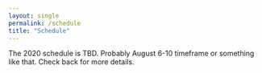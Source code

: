 ```yaml
---
layout: single
permalink: /schedule
title: "Schedule"
---
```


The 2020 schedule is TBD. Probably August 6-10 timeframe or something like that. Check back for more details.